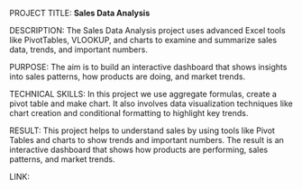 PROJECT TITLE: **Sales Data Analysis**

DESCRIPTION: The Sales Data Analysis project uses advanced Excel tools like PivotTables, VLOOKUP, and charts to examine and summarize sales data, trends, and important numbers.

PURPOSE: The aim is to build an interactive dashboard that shows insights into sales patterns, how products are doing, and market trends.

TECHNICAL SKILLS: In this project we use aggregate formulas, create a pivot table and make chart. It also involves data visualization techniques like chart creation and conditional formatting to highlight key trends. 

RESULT: This project helps to understand sales by using tools like Pivot Tables and charts to show trends and important numbers. The result is an interactive dashboard that shows how products are performing, sales patterns, and market trends.

LINK: 
